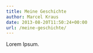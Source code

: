 ```yaml
---
title: Meine Geschichte
author: Marcel Kraus
date: 2013-08-20T11:50:24+00:00
url: /meine-geschichte/
---
```


Lorem Ipsum.
